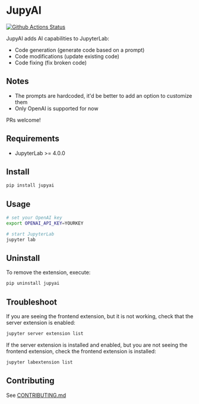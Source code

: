 # JupyAI

[![Github Actions Status](https://github.com/ploomber/jupyai/workflows/Build/badge.svg)](https://github.com/ploomber/jupyai/actions/workflows/build.yml)


JupyAI adds AI capabilities to JupyterLab:

- Code generation (generate code based on a prompt)
- Code modifications (update existing code)
- Code fixing (fix broken code)

## Notes

- The prompts are hardcoded, it'd be better to add an option to customize them
- Only OpenAI is supported for now

PRs welcome!

## Requirements

- JupyterLab >= 4.0.0

## Install

```bash
pip install jupyai
```

## Usage

```bash
# set your OpenAI key
export OPENAI_API_KEY=YOURKEY

# start JupyterLab
jupyter lab
```

## Uninstall

To remove the extension, execute:

```bash
pip uninstall jupyai
```

## Troubleshoot

If you are seeing the frontend extension, but it is not working, check
that the server extension is enabled:

```bash
jupyter server extension list
```

If the server extension is installed and enabled, but you are not seeing
the frontend extension, check the frontend extension is installed:

```bash
jupyter labextension list
```

## Contributing

See [CONTRIBUTING.md](CONTRIBUTING.md)